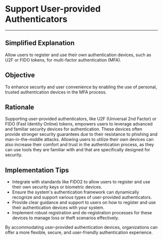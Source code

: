 # Support User-provided Authenticators

---

## Simplified Explanation

Allow users to register and use their own authentication devices, such as U2F or FIDO tokens, for multi-factor authentication (MFA).

## Objective

To enhance security and user convenience by enabling the use of personal, trusted authentication devices in the MFA process.

## Rationale

Supporting user-provided authenticators, like U2F (Universal 2nd Factor) or FIDO (Fast Identity Online) tokens, empowers users to leverage advanced and familiar security devices for authentication. These devices often provide stronger security guarantees due to their resistance to phishing and man-in-the-middle attacks. Allowing users to utilize their own devices can also increase their comfort and trust in the authentication process, as they can use tools they are familiar with and that are specifically designed for security.

## Implementation Tips

- Integrate with standards like FIDO2 to allow users to register and use their own security keys or biometric devices.
- Ensure the system's authentication framework can dynamically recognize and support various types of user-provided authenticators.
- Provide clear guidance and support to users on how to register and use their authentication devices with your system.
- Implement robust registration and de-registration processes for these devices to manage loss or theft scenarios effectively.

By accommodating user-provided authentication devices, organizations can offer a more flexible, secure, and user-friendly authentication experience.
